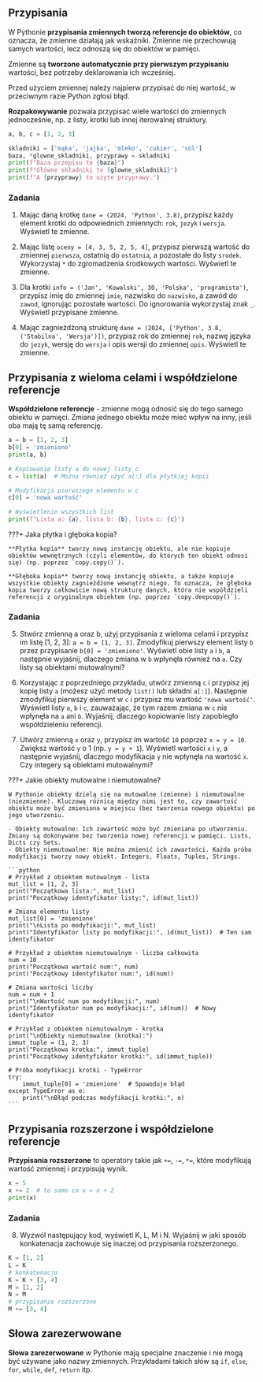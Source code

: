 ## Przypisania

W Pythonie **przypisania zmiennych tworzą referencje do obiektów**, co oznacza, że zmienne działają jak wskaźniki. Zmienne nie przechowują samych wartości, lecz odnoszą się do obiektów w pamięci.

Zmienne są **tworzone automatycznie przy pierwszym przypisaniu** wartości, bez potrzeby deklarowania ich wcześniej.

 Przed użyciem zmiennej należy najpierw przypisać do niej wartość, w przeciwnym razie Python zgłosi błąd.

**Rozpakowywanie** pozwala przypisać wiele wartości do zmiennych jednocześnie, np. z listy, krotki lub innej iterowalnej struktury.

```python
a, b, c = [1, 2, 3]

skladniki = ['mąka', 'jajka', 'mleko', 'cukier', 'sól']
baza, *glowne_skladniki, przyprawy = skladniki
print(f"Baza przepisu to {baza}")
print(f"Główne składniki to {glowne_skladniki}")
print(f"A {przyprawy} to użyte przyprawy.")
```
### Zadania

1. Mając daną krotkę `dane = (2024, 'Python', 3.8)`, przypisz każdy element krotki do odpowiednich zmiennych: `rok`, `jezyk` i `wersja`. Wyświetl te zmienne. 

2. Mając listę `oceny = [4, 3, 5, 2, 5, 4]`, przypisz pierwszą wartość do zmiennej `pierwsza`, ostatnią do `ostatnia`, a pozostałe do listy `srodek`. Wykorzystaj `*` do zgromadzenia środkowych wartości. Wyświetl te zmienne. 

3. Dla krotki `info = ('Jan', 'Kowalski', 30, 'Polska', 'programista')`, przypisz imię do zmiennej `imie`, nazwisko do `nazwisko`, a zawód do `zawod`, ignorując pozostałe wartości. Do ignorowania wykorzystaj znak `_`. Wyświetl przypisane zmienne.

4. Mając zagnieżdżoną strukturę `dane = (2024, ['Python', 3.8, ('Stabilna', 'Wersja')])`, przypisz rok do zmiennej `rok`, nazwę języka do `jezyk`, wersję do `wersja` i opis wersji do zmiennej `opis`. Wyświetl te zmienne. 

## Przypisania z wieloma celami i współdzielone referencje 

**Współdzielone referencje** - zmienne mogą odnosić się do tego samego obiektu w pamięci. Zmiana jednego obiektu może mieć wpływ na inny, jeśli oba mają tę samą referencję.

```python
a = b = [1, 2, 3]
b[0] = 'zmieniono'
print(a, b)

# Kopiowanie listy a do nowej listy c
c = list(a)  # Można również użyć a[:] dla płytkiej kopii

# Modyfikacja pierwszego elementu w c
c[0] = 'nowa wartość'

# Wyświetlenie wszystkich list
print(f"Lista a: {a}, lista b: {b}, lista c: {c}")

```

???+ Jaka płytka i głęboka kopia?
    
    **Płytka kopia** tworzy nową instancję obiektu, ale nie kopiuje obiektów wewnętrznych (czyli elementów, do których ten obiekt odnosi się) (np. poprzez `copy.copy()`).

    **Głęboka kopia** tworzy nową instancję obiektu, a także kopiuje wszystkie obiekty zagnieżdżone wewnątrz niego. To oznacza, że głęboka kopia tworzy całkowicie nową strukturę danych, która nie współdzieli referencji z oryginalnym obiektem (np. poprzez `copy.deepcopy()`).

### Zadania
5. Stwórz zmienną a oraz b, użyj przypisania z wieloma celami i przypisz im listę [1, 2, 3]: `a = b = [1, 2, 3]`. Zmodyfikuj pierwszy element listy `b` przez przypisanie `b[0] = 'zmieniono'`. Wyświetl obie listy `a` i `b`, a następnie wyjaśnij, dlaczego zmiana w `b` wpłynęła również na `a`. Czy listy są obiektami mutowalnymi? 

6. Korzystając z poprzedniego przykładu, utwórz zmienną `c` i przypisz jej kopię listy `a` (możesz użyć metody `list()` lub składni `a[:]`). Następnie zmodyfikuj pierwszy element w `c` i przypisz mu wartość `'nowa wartość'`. Wyświetl listy `a`, `b` i `c`, zauważając, że tym razem zmiana w `c` nie wpłynęła na `a` ani `b`. Wyjaśnij, dlaczego kopiowanie listy zapobiegło współdzieleniu referencji. 

7. Utwórz zmienną `x` oraz `y`, przypisz im wartość `10` poprzez `x = y = 10`. Zwiększ wartość `y` o 1 (np. `y = y + 1`). Wyświetl wartości `x` i `y`, a następnie wyjaśnij, dlaczego modyfikacja `y` nie wpłynęła na wartość `x`. Czy integery są obiektami mutowalnymi?

???+ Jakie obiekty mutowalne i niemutowalne?
    
    W Pythonie obiekty dzielą się na mutowalne (zmienne) i niemutowalne (niezmienne). Kluczową różnicą między nimi jest to, czy zawartość obiektu może być zmieniona w miejscu (bez tworzenia nowego obiektu) po jego utworzeniu.

    - Obiekty mutowalne: Ich zawartość może być zmieniana po utworzeniu. Zmiany są dokonywane bez tworzenia nowej referencji w pamięci. Lists, Dicts czy Sets.
    - Obiekty niemutowalne: Nie można zmienić ich zawartości. Każda próba modyfikacji tworzy nowy obiekt. Integers, Floats, Tuples, Strings.

    ```python
    # Przykład z obiektem mutowalnym - lista
    mut_list = [1, 2, 3]
    print("Początkowa lista:", mut_list)
    print("Początkowy identyfikator listy:", id(mut_list))

    # Zmiana elementu listy
    mut_list[0] = 'zmienione'
    print("\nLista po modyfikacji:", mut_list)
    print("Identyfikator listy po modyfikacji:", id(mut_list))  # Ten sam identyfikator

    # Przykład z obiektem niemutowalnym - liczba całkowita
    num = 10
    print("Początkowa wartość num:", num)
    print("Początkowy identyfikator num:", id(num))

    # Zmiana wartości liczby
    num = num + 1
    print("\nWartość num po modyfikacji:", num)
    print("Identyfikator num po modyfikacji:", id(num))  # Nowy identyfikator

    # Przykład z obiektem niemutowalnym - krotka
    print("\nObiekty niemutowalne (krotka):")
    immut_tuple = (1, 2, 3)
    print("Początkowa krotka:", immut_tuple)
    print("Początkowy identyfikator krotki:", id(immut_tuple))

    # Próba modyfikacji krotki - TypeError
    try:
        immut_tuple[0] = 'zmienione'  # Spowoduje błąd
    except TypeError as e:
        print("\nBłąd podczas modyfikacji krotki:", e)
    ```

## Przypisania rozszerzone i współdzielone referencje 

**Przypisania rozszerzone** to operatory takie jak `+=`, `-=`, `*=`, które modyfikują wartość zmiennej i przypisują wynik.
```python
x = 5
x += 2  # to samo co x = x + 2
print(x)
```
### Zadania

8. Wyzwól następujący kod, wyświetl K, L, M i N. Wyjaśnij w jaki sposób konkatenacja zachowuje się inaczej od przypisania rozszerzonego.

```python
K = [1, 2] 
L = K
# konkatenacja
K = K + [3, 4] 
M = [1, 2] 
N = M
# przypisanie rozszerzone
M += [3, 4] 
```
## Słowa zarezerwowane

**Słowa zarezerwowane** w Pythonie mają specjalne znaczenie i nie mogą być używane jako nazwy zmiennych. Przykładami takich słów są `if`, `else`, `for`, `while`, `def`, `return` itp.